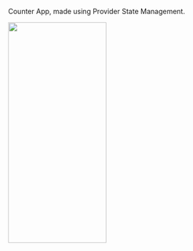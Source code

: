 Counter App, made using Provider State Management.

<img src="https://github.com/ibuu31/counter_provider/assets/94115128/359d2afb-f0fb-42fd-9942-35f647dfba77" width="200" height="450">
